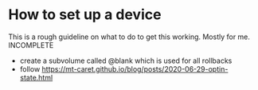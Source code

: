 # How to set up a device

This is a rough guideline on what to do to get this working. Mostly for me.
INCOMPLETE

- create a subvolume called @blank which is used for all rollbacks
- follow https://mt-caret.github.io/blog/posts/2020-06-29-optin-state.html
